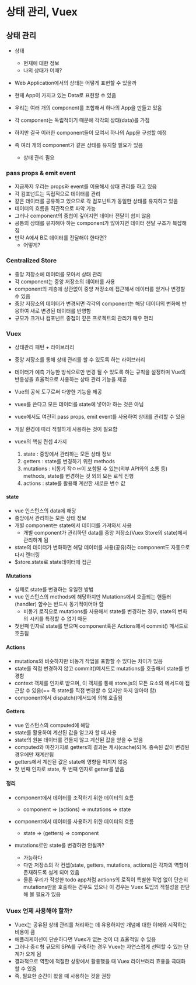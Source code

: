 # 상태 관리, Vuex
## 상태 관리
- 상태
  - 현재에 대한 정보
  - 나의 상태가 어때?
- Web Application에서의 상태는 어떻게 표현할 수 있을까
- 현재 App이 가지고 있는 Data로 표현할 수 있음

- 우리는 여러 개의 component를 조합해서 하나의 App을 만들고 있음
- 각 component는 독립적이기 때문에 각각의 상태(data)를 가짐
- 하지만 결국 이러한 component들이 모여서 하나의 App을 구성할 예정
- 즉 여러 개의 component가 같은 상태를 유지할 필요가 있음
  - 상태 관리 필요

### pass props & emit event
- 지금까지 우리는 props와 event를 이용해서 상태 관리를 하고 있음
- 각 컴포넌트는 독립적으로 데이터를 관리
- 같은 데이터를 공유하고 있으므로 각 컴포넌트가 동일한 상태를 유지하고 있음
- 데이터의 흐름을 직관적으로 파악 가능
- 그러나 component의 중첩이 깊어지면 데이터 전달이 쉽지 않음
- 공통의 상태를 유지해야 하는 component가 많아지면 데이터 전달 구조가 복잡해짐
- 만약 A에서 B로 데이터를 전달해야 한다면?
  - 어떻게?

### Centralized Store
- 중앙 저장소에 데이터를 모아서 상태 관리
- 각 component는 중앙 저장소의 데이터를 사용
- component의 계층에 상관없이 중앙 저장소에 접근해서 데이터를 얻거나 변경할 수 있음
- 중앙 저장소의 데이터가 변경되면 각각의 component는 해당 데이터의 변화에 반응하여 새로 변경된 데이터를 반영함
- 규모가 크거나 컴포넌트 중첩이 깊은 프로젝트의 관리가 매우 편리

### Vuex
- 상태관리 패턴 + 라이브러리
- 중앙 저장소를 통해 상태 관리를 할 수 있도록 하는 라이브러리
- 데이터가 예측 가능한 방식으로만 변경 될 수 있도록 하는 규칙을 설정하며 Vue의 반응성을 효율적으로 사용하는 상태 관리 기능을 제공
- Vue의 공식 도구로써 다양한 기능을 제공
- vuex를 쓴다고 모든 데이터를 state에 넣어야 하는 것은 아님
- vuex에서도 여전히 pass props, emit event를 사용하여 상태를 관리할 수 있음
- 개발 환경에 따라 적절하게 사용하는 것이 필요함

- vuex의 핵심 컨셉 4가지
  1. state : 중앙에서 관리하는 모든 상태 정보
  2. getters : state를 변경하기 위한 methods
  3. mutations : 비동기 작ㅇㅂ이 포함될 수 있는(외부 API와의 소통 등) methods, state를 변경하는 것 외의 모든 로직 진행
  4. actions : state를 활용해 계산한 새로운 변수 값



#### state
- vue 인스턴스의 data에 해당
- 중앙에서 관리하는 모든 상태 정보
- 개별 component는 state에서 데이터를 가져와서 사용
  - 개별 component가 관리하던 data를 중앙 저장소(Vuex Store의 state)에서 관리하게 됨
- state의 데이터가 변화하면 해당 데이터를 사용(공유)하는 component도 자동으로 다시 렌더링
- $store.state로 state데이터에 접근

#### Mutations
- 실제로 state를 변경하는 유일한 방법
- vue 인스턴스의 methods에 해당하지만 Mutations에서 호출되는 핸들러(handler) 함수는 반드시 동기적이어야 함
  - 비동기 로직으로 mutations를 사용해서 state를 변경하는 경우, state의 변화의 시키를 특정할 수 없기 때문
- 첫번째 인자로 state를 받으며 component혹은 Actions에서 commit() 메서드로 호출됨

#### Actions
- mutations와 비슷하지만 비동기 작업을 포함할 수 있다는 차이가 있음
- state를 직접 변경하지 않고 commit()메서드로 mutations를 호출해서 state를 변경함
- context 객체를 인자로 받으며, 이 객체를 통해 store.js의 모든 요소와 메서드에 접근할 수 있음(== 즉 state를 직접 변경할 수 있지만 하지 않아야 함)
- component에서 dispatch()메서드에 의해 호출됨

#### Getters
- vue 인스턴스의 computed에 해당
- state를 활용하여 계산된 값을 얻고자 할 때 사용
- state의 원본 데이터를 건들지 않고 계산된 값을 얻을 수 있음
- computed와 마찬가지로 getters의 결과는 캐시(cache)되며. 종속된 값이 변경된 경우에만 재계산됨
- getters에서 계산된 값은 state에 영향을 미치지 않음
- 첫 번째 인자로 state, 두 번째 인자로 getter를 받음
  

#### 정리
- component에서 데이터를 조작하기 위한 데이터의 흐름
  - component => (actions) => mutations => state


- component에서 데이터를 사용하기 위한 데이터의 흐름
  - state => (getters) => component

- mutations로만 state를 변경하면 안될까?
  - 가능하다
  - 다만 저장소의 각 컨셉(state, getters, mutations, actions)은 각자의 역할이 존재하도록 설계 되어 있음
  - 물론 우리가 작성한 todo app처럼 actions의 로직이 특별한 작업 없이 단순히 mutations만을 호출하는 경우도 있으나 이 경우는 Vuex 도입의 적절성을 판단해 볼 필요가 있음

### Vuex 언제 사용해야 할까?
- Vuex는 공유된 상태 관리를 처리하는 데 유용하지만 개념에 대한 이해와 시작하는 비용이 큼
- 애플리케이션이 단순하다면 Vuex가 없는 것이 더 효율적일 수 있음
- 그러나 중ㄷ형 규모의 SPA를 구축하는 경우 Vuex는 자연스럽게 선택할 수 있는 단계가 오게 됨
- 결과적으로 역할에 적절한 상황에서 활용했을 때 Vuex 라이브러리 효용을 극대화 할 수 있음
- 즉, 필요한 순간이 왔을 때 사용하는 것을 권장